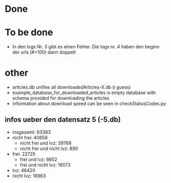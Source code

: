 # Done

# To be done
* In den logs Nr. 3 gibt es einen Fehler. Die logs nr. 4 haben den beginn der urls (#<100) dann doppelt

# other
* articles.db unifies all downloadedArticles-X.db (i guess)
* example_database_for_downloaded_articles is empty database with schema provided for downloading the articles
* information about download speed can be seen in checkStatusCodes.py

## infos ueber den datensatz 5 (-5.db)
* insgesamt: 63383
* nicht frei: 40658
	* nicht frei und lvz: 39768
	* nicht frei und nicht lvz: 890
* frei: 22725
	* frei und lvz: 6652
	* frei und nicht lvz: 16073
* lvz: 46420
* nicht lvz: 16963